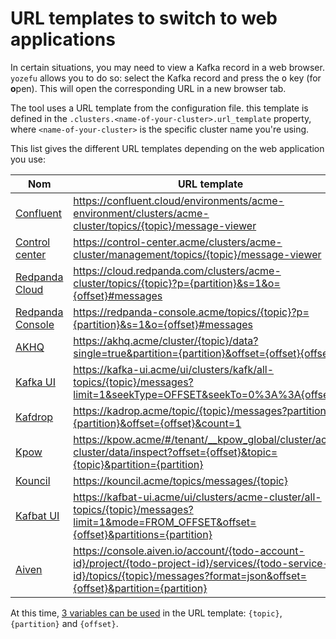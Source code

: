 # URL templates to switch to web applications

In certain situations, you may need to view a Kafka record in a web browser. `yozefu` allows you to do so: select the Kafka record and press the <kbd>o</kbd> key (for **o**pen). This will open the corresponding URL in a new browser tab.

The tool uses a URL template from the configuration file. this template is defined in the `.clusters.<name-of-your-cluster>.url_template` property, where `<name-of-your-cluster>` is the specific cluster name you're using.


This list gives the different URL templates depending on the web application you use:

| Nom                                                                                    | URL template                                                                                                                                                                      |
| -------------------------------------------------------------------------------------- | --------------------------------------------------------------------------------------------------------------------------------------------------------------------------------- |
| [Confluent](https://confluent.cloud)                                                   | https://confluent.cloud/environments/acme-environment/clusters/acme-cluster/topics/{topic}/message-viewer                                                                         |
| [Control center](https://docs.confluent.io/platform/current/control-center/index.html) | https://control-center.acme/clusters/acme-cluster/management/topics/{topic}/message-viewer                                                                                        |
| [Redpanda Cloud](https://cloud.redpanda.com/)                                          | https://cloud.redpanda.com/clusters/acme-cluster/topics/{topic}?p={partition}&s=1&o={offset}#messages                                                                             |
| [Redpanda Console](https://www.redpanda.com/redpanda-console-kafka-ui)                 | https://redpanda-console.acme/topics/{topic}?p={partition}&s=1&o={offset}#messages                                                                              |
| [AKHQ](https://akhq.io/)                                                               | https://akhq.acme/cluster/{topic}/data?single=true&partition={partition}&offset={offset}{offset}                                                                                  |
| [Kafka UI](https://docs.kafka-ui.provectus.io/)                                        | https://kafka-ui.acme/ui/clusters/kafk/all-topics/{topic}/messages?limit=1&seekType=OFFSET&seekTo=0%3A%3A{offset}                                                                 |
| [Kafdrop](https://github.com/obsidiandynamics/kafdrop)                                 | https://kadrop.acme/topic/{topic}/messages?partition={partition}&offset={offset}&count=1                                                                                          |
| [Kpow](https://factorhouse.io/kpow)                                                    | https://kpow.acme/#/tenant/__kpow_global/cluster/acme-cluster/data/inspect?offset={offset}&topic={topic}&partition={partition}                                                    |
| [Kouncil](https://kouncil.io/)                                                         | https://kouncil.acme/topics/messages/{topic}                                                                                                                                      |
| [Kafbat UI](https://ui.docs.kafbat.io/)                                                | https://kafbat-ui.acme/ui/clusters/acme-cluster/all-topics/{topic}/messages?limit=1&mode=FROM_OFFSET&offset={offset}&partitions={partition}                                       |
| [Aiven](https://aiven.io/kafka)                                                        | https://console.aiven.io/account/{todo-account-id}/project/{todo-project-id}/services/{todo-service-id}/topics/{topic}/messages?format=json&offset={offset}&partition={partition} |


At this time, [3 variables can be used](https://github.com/MAIF/yozefu/blob/main/crates/tui/src/component/ui.rs#L312-L318) in the URL template: `{topic}`, `{partition}` and `{offset}`.
